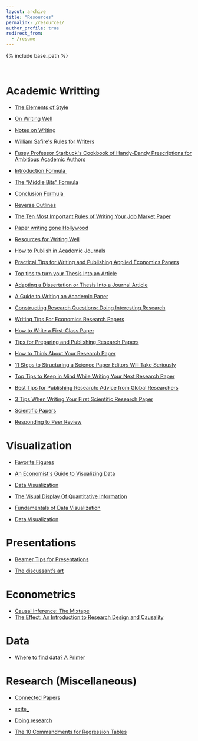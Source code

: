 ```yaml
---
layout: archive
title: "Resources"
permalink: /resources/
author_profile: true
redirect_from:
  - /resume
---
```


{% include base_path %}

<br>

Academic Writting
======

 *  [The Elements of Style](http://www.jlakes.org/ch/web/The-elements-of-style.pdf)
 
 *  [On Writing Well](https://www.amazon.com/Writing-Well-Classic-Guide-Nonfiction/dp/0060891548)
 
 *  [Notes on Writing](https://richard-langlois.uconn.edu/home/notes-on-writing/about-these-notes/ )
 
 *  [William Safire's Rules for Writers](http://pages.stern.nyu.edu/~wstarbuc/Writing/Safire.htm)

 *  [Fussy Professor Starbuck's Cookbook of Handy-Dandy Prescriptions for Ambitious Academic Authors](http://people.stern.nyu.edu/wstarbuc/Writing/Fussy.htm)

 *  [Introduction Formula ](https://blogs.ubc.ca/khead/research/research-advice/formula)

 *  [The “Middle Bits” Formula](https://marcfbellemare.com/wordpress/12797)

 *  [Conclusion Formula ](https://marcfbellemare.com/wordpress/12060)

 *  [Reverse Outlines](https://writing.wisc.edu/handbook/process/reverseoutlines/)

 *  [The Ten Most Important Rules of Writing Your Job Market Paper](http://home.bi.no/charlotte.ostergaard/students/tenruleswriting.pdf)

 *  [Paper writing gone Hollywood](https://www.science.org/doi/10.1126/science.355.6320.102)

 *  [Resources for Writing Well](https://static1.squarespace.com/static/57d5edcf197aea51693538dc/t/5f975fd031e9ee561a6dbd19/1603755986109/writing_0.pdf/)

 *  [How to Publish in Academic Journals](https://marcfbellemare.com/wordpress/wp-content/uploads/2017/06/BellemareAAEAEarlyCareerWorkshop.pdf)

 *  [Practical Tips for Writing and Publishing Applied Economics Papers](https://static1.squarespace.com/static/55e8ab64e4b0b55649c4ab64/t/59d73b99f43b5586a0484a22/1507277732282/beatty_shimshack_applied_econ_papers.pdf)

 *  [Top tips to turn your Thesis Into an Article](https://www.elsevier.com/connect/authors-update/eight-top-tips-to-help-you-turn-your-phd-thesis-into-an-article)

 *  [Adapting a Dissertation or Thesis Into a Journal Article](https://apastyle.apa.org/style-grammar-guidelines/research-publication/dissertation-thesis)

 *  [A Guide to Writing an Academic Paper](https://www.washingtonpost.com/blogs/answer-sheet/post/a-guide-to-writing-an-academic-paper/2012/01/18/gIQAjGCTCQ_blog.html)

 *  [Constructing Research Questions: Doing Interesting Research](https://methods.sagepub.com/book/constructing-research-questions)
 
 *  [Writing Tips For Economics Research Papers](https://www.people.fas.harvard.edu/~pnikolov/resources/writingtips.pdf)

 *  [How to Write a First-Class Paper](https://www.nature.com/articles/d41586-018-02404-4)

 *  [Tips for Preparing and Publishing Research Papers](https://www.karlwhelan.com/Teaching/isne_talk_sep07.pdf)

 *  [How to Think About Your Research Paper](https://kieranhealy.org/files/teaching/methods2.pdf)
 
 *  [11 Steps to Structuring a Science Paper Editors Will Take Seriously](https://www.elsevier.com/connect/11-steps-to-structuring-a-science-paper-editors-will-take-seriously)
 
 *  [Top Tips to Keep in Mind While Writing Your Next Research Paper](https://www.editage.com/all-about-publication/research/Top-tips-to-keep-in-mind-while-writing-your-next-research-paper.html)
 
 *  [Best Tips for Publishing Research: Advice from Global Researchers](https://www.aje.com/arc/tips-for-publishing-research/)
 
 *  [3 Tips When Writing Your First Scientific Research Paper](https://www.enago.com/academy/writing-first-scientific-research-paper/)

 *  [Scientific Papers](https://www.nature.com/scitable/topicpage/scientific-papers-13815490/)

 *  [Responding to Peer Review](https://matt.might.net/articles/peer-review-rebuttals/)


 

Visualization
======

 *  [Favorite Figures](https://paulgp.github.io/best_figures.html)
 
 *  [An Economist's Guide to Visualizing Data](https://pubs.aeaweb.org/doi/pdf/10.1257/jep.28.1.209)
 
 *  [Data Visualization](https://kieranhealy.org/publications/dataviz/)
 
 *  [The Visual Display Of Quantitative Information](https://www.edwardtufte.com/tufte/books_vdqi)
 
 *  [Fundamentals of Data Visualization](https://clauswilke.com/dataviz/)
 
 *  [Data Visualization](https://kieranhealy.org/publications/dataviz/)

Presentations
======

 *  [Beamer Tips for Presentations](https://github.com/paulgp/beamer-tips/blob/master/slides.pdf)
 
 *  [The discussant’s art](https://chrisblattman.com/blog/2010/02/22/the-discussants-art/)

Econometrics
======

 *  [Causal Inference: The Mixtape](https://mixtape.scunning.com/)
 *  [The Effect: An Introduction to Research Design and Causality](https://theeffectbook.net)


Data
======

 *  [Where to find data? A Primer](https://dsebastiantello.files.wordpress.com/2018/08/where-to-find-data-a-primer.pdf)



Research (Miscellaneous)
======

 *  [Connected Papers](https://www.connectedpapers.com)
 
 *  [scite_](https://scite.ai)
 
 *  [Doing research](https://medium.com/@paul.niehaus/doing-research-18cb310529e0/)

 *  [The 10 Commandments for Regression Tables](https://blogs.ubc.ca/khead/research/research-advice/regression-tables)



 
